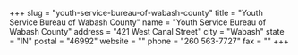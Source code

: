 +++
slug = "youth-service-bureau-of-wabash-county"
title = "Youth Service Bureau of Wabash County"
name = "Youth Service Bureau of Wabash County"
address = "421 West Canal Street"
city = "Wabash"
state = "IN"
postal = "46992"
website = ""
phone = "260 563-7727"
fax = ""
+++
